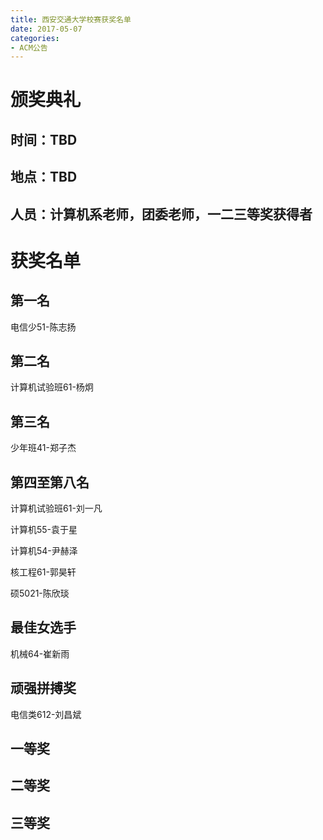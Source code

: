 ```yaml
---
title: 西安交通大学校赛获奖名单
date: 2017-05-07
categories:
- ACM公告
---
```


# 颁奖典礼

## 时间：TBD

## 地点：TBD

## 人员：计算机系老师，团委老师，一二三等奖获得者

# 获奖名单

## 第一名

电信少51-陈志扬

## 第二名

计算机试验班61-杨炯

## 第三名

少年班41-郑子杰

## 第四至第八名

计算机试验班61-刘一凡

计算机55-袁于星

计算机54-尹赫泽

核工程61-郭昊轩

硕5021-陈欣琰

## 最佳女选手

机械64-崔新雨

## 顽强拼搏奖

电信类612-刘昌斌

## 一等奖 

## 二等奖

## 三等奖